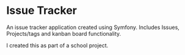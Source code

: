 # Issue Tracker
An issue tracker application created using Symfony. Includes Issues, Projects/tags and kanban board functionality.

I created this as part of a school project.
